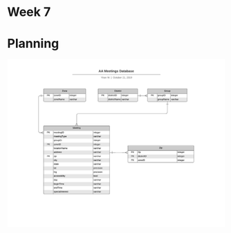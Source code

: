 # Week 7
# Planning
![RDS for AA meeting](https://github.com/yiranni/data-structures/blob/master/data-structures/week7/img/RDS.png)